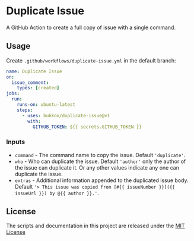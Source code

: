 # Duplicate Issue

A GitHub Action to create a full copy of issue with a single command.

## Usage

Create `.github/workflows/duplicate-issue.yml` in the default branch:

```yml
name: Duplicate Issue
on:
  issue_comment:
    types: [created]
jobs:
  run:
    runs-on: ubuntu-latest
    steps:
      - uses: bubkoo/duplicate-issue@v1
        with:
          GITHUB_TOKEN: ${{ secrets.GITHUB_TOKEN }}
```

### Inputs

- `command` - The command name to copy the issue. Default `'duplicate'`.
- `who` - Who can duplicate the issue. Default `'author'` only the author of the issue can duplicate it. Or any other values indicate any one can duplicate the issue.
- `extras` - Additional information appended to the duplicated issue body. Default `'> This issue was copied from [#{{ issueNumber }}]({{ issueUrl }}) by @{{ author }}.'`.

## License

The scripts and documentation in this project are released under the [MIT License](LICENSE)
